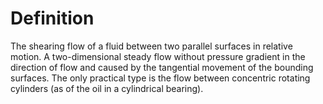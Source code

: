 # Definition

The shearing flow of a fluid between two parallel surfaces in relative
motion. A two-dimensional steady flow without pressure gradient in the
direction of flow and caused by the tangential movement of the bounding
surfaces. The only practical type is the flow between concentric
rotating cylinders (as of the oil in a cylindrical bearing).
